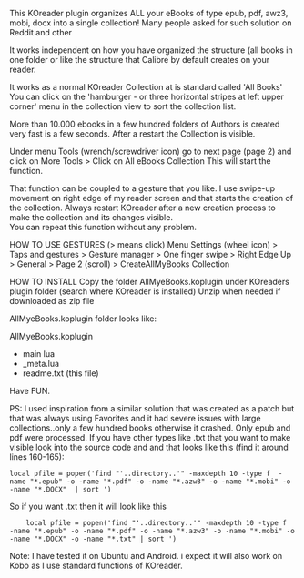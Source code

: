 This KOreader plugin organizes ALL your eBooks of type epub, pdf, awz3, mobi, docx into a single collection!
Many people asked for such solution on Reddit and other

It works independent on how you have organized the structure (all books in one folder or like the structure that Calibre by default creates on your reader.

It works as a normal KOreader Collection at is standard called 'All Books'
You can click on the 'hamburger - or three horizontal stripes at left upper corner' menu in the collection view to sort the collection list.

More than 10.000 ebooks in a few hundred folders of Authors is created very fast is a few seconds. After a restart the Collection is visible.

Under menu Tools (wrench/screwdriver icon) go to next page (page 2) and click on More Tools > Click on All eBooks Collection
This will start the function.

That function can be coupled to a gesture that you like. I use swipe-up movement on right edge of my reader screen and that starts the creation of the collection.  Always restart KOreader after a new creation process to make the collection and its changes visible.  
You can repeat this function without any problem.

HOW TO USE GESTURES (> means click)
Menu Settings (wheel icon) > Taps and gestures > Gesture manager > One finger swipe > Right Edge Up > General > Page 2 (scroll) > CreateAllMyBooks Collection

HOW TO INSTALL
Copy the folder AllMyeBooks.koplugin  under KOreaders plugin folder (search where KOreader is installed)
Unzip when needed if downloaded as zip file 

AllMyeBooks.koplugin folder looks like:

AllMyeBooks.koplugin
 - main lua
 - _meta.lua
 - readme.txt (this file)


Have FUN.

PS: I used inspiration from a similar solution that was created as a patch but that was always using Favorites and it had severe issues with large collections..only a few hundred books otherwise it crashed. Only epub and pdf were processed.
If you have other types like .txt that you want to make visible look into the source code and and that looks like this (find it around lines 160-165):

    local pfile = popen('find "'..directory..'" -maxdepth 10 -type f  -name "*.epub" -o -name "*.pdf" -o -name "*.azw3" -o -name "*.mobi" -o -name "*.DOCX"  | sort ')   
    
  So if you want .txt then it will look like this  
    
        local pfile = popen('find "'..directory..'" -maxdepth 10 -type f  -name "*.epub" -o -name "*.pdf" -o -name "*.azw3" -o -name "*.mobi" -o -name "*.DOCX" -o -name "*.txt" | sort ')   
        
Note: I have tested it on Ubuntu and Android. i expect it will also work on Kobo as I use standard functions of KOreader.




